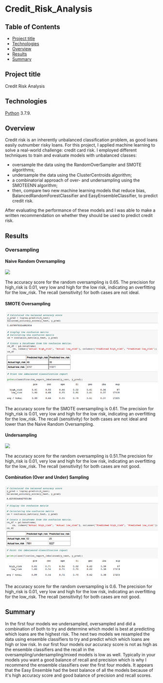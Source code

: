 # Credit_Risk_Analysis

## Table of Contents
* [Project title](#project-title)
* [Technologies](#technologies)
* [Overview](#overview)
* [Results](#results)
* [Summary](#summary)



## Project title
Credit Risk Analysis

## Technologies
[Python](https://www.python.org/downloads/ "Download Python") 3.7.9.

## Overview 
Credit risk is an inherently unbalanced classification problem, as good loans easily outnumber risky loans. For this project, I applied machine learning to solve a real-world challenge: credit card risk. I employed different techniques to train and evaluate models with unbalanced classes:
* oversample the data using the RandomOverSampler and SMOTE algorithms;
* undersample the data using the ClusterCentroids algorithm;
* a combinatorial approach of over- and undersampling using the SMOTEENN algorithm;
* then, compare two new machine learning models that reduce bias, BalancedRandomForestClassifier and EasyEnsembleClassifier, to predict credit risk. 

After evaluating the performance of these models and I was able to make a written recommendation on whether they should be used to predict credit risk.

## Results

### Oversampling
#### Naive Random Oversampling

![](img/NaiveRandomOversampling.png)

The accuracy score for the random oversampling is 0.65. The precision for high_risk is 0.01, very low and high for the low risk, indicating an overfitting for the low_risk. The recall (sensitivity) for both cases are not ideal.



#### SMOTE Oversampling

![](img/SMOTEOversampling.png)

The accuracy score for the SMOTE oversampling is 0.61. The precision for high_risk is 0.01, very low and high for the low risk, indicating an overfitting for the low_risk. The recall (sensitivity) for both cases are not ideal and lower than the Naive Random Oversampling.


#### Undersampling

![](img/Undersampling.png)

The accuracy score for the random oversampling is 0.51.The precision for high_risk is 0.01, very low and high for the low risk, indicating an overfitting for the low_risk. The recall (sensitivity) for both cases are not good.

#### Combination (Over and Under) Sampling

![](img/CombinationSampling.png)

The accuracy score for the random oversampling is 0.6. The precision for high_risk is 0.01, very low and high for the low risk, indicating an overfitting for the low_risk. The recall (sensitivity) for both cases are not good.

## Summary
In the first four models we undersampled, oversampled and did a combination of both to try and determine which model is best at predicting which loans are the highest risk. The next two models we resampled the data using ensemble classifiers to try and predict which which loans are high or low risk. In our first four models our accuracy score is not as high as the ensemble classifiers and the recall in the oversampling/undersampling/mixed models is low as well. Typically in your models you want a good balance of recall and precision which is why I recommend the ensemble classifiers over the first four models. It appears that the Easy Ensemble had the best balance of all the models because of it's high accuracy score and good balance of precision and recall scores.
